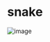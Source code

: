 # snake


![image](https://dl.dropboxusercontent.com/u/47510080/markdown/yfa/Screen%20Shot%202016-01-31%20at%2011.00.51%20PM.png)
